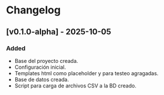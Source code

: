 # Changelog

## [v0.1.0-alpha] - 2025-10-05
### Added
- Base del proyecto creada.
- Configuración inicial.
- Templates html como placeholder y para testeo agragadas.
- Base de datos creada.
- Script para carga de archivos CSV a la BD creado.
